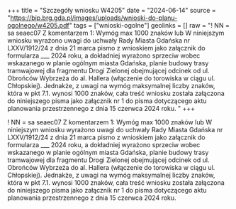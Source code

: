 +++
title = "Szczegóły wniosku W4205"
date = "2024-06-14"
source = "https://bip.brg.gda.pl/images/uploads/wnioski-do-planu-ogolnego/w4205.pdf"
tags = ["wnioski-ogolne"]
geolinks = []
raw = "! NN = sa seaec07  Z komentarzem 1: Wymóg max 1000 znaków lub  W niniejszym wniosku wyrażono uwagi do uchwały Rady Miasta Gdańska nr LXXV/1912/24 z dnia 21 marca pismo z wnioskiem jako załącznik do formularza ___  2024 roku, a dokładniej wyrażono sprzeciw wobec wskazanego w planie ogólnym miasta Gdańska, planie budowy trasy tramwajowej dla fragmentu Drogi Zielonej obejmującej odcinek od ul. Obrońców Wybrzeża do al. Hallera (włączenie do torowiska w ciągu ul. Chłopskiej). Jednakże, z uwagi na wymóg maksymalnej liczby znaków, która w pkt 7.1. wynosi 1000 znaków, cała treść wniosku została załączona do niniejszego pisma jako załącznik nr 1 do pisma dotyczącego aktu planowania przestrzennego z dnia 15 czerwca 2024 roku. "
+++

! NN = sa seaec07  Z komentarzem 1: Wymóg max 1000 znaków lub 
W niniejszym wniosku wyrażono uwagi do uchwały Rady Miasta Gdańska nr LXXV/1912/24 z dnia 21 marca pismo z wnioskiem jako załącznik do formularza ___ 
2024 roku, a dokładniej wyrażono sprzeciw wobec wskazanego w planie ogólnym miasta Gdańska, planie
budowy trasy tramwajowej dla fragmentu Drogi Zielonej obejmującej odcinek od ul. Obrońców Wybrzeża do al.
Hallera (włączenie do torowiska w ciągu ul. Chłopskiej). Jednakże, z uwagi na wymóg maksymalnej liczby
znaków, która w pkt 7.1. wynosi 1000 znaków, cała treść wniosku została załączona do niniejszego pisma jako
załącznik nr 1 do pisma dotyczącego aktu planowania przestrzennego z dnia 15 czerwca 2024 roku.



